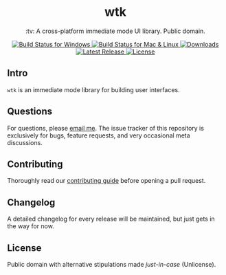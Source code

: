 <h1 align="center">
  wtk
</h1>

<p align="center">
  :tv: A cross-platform immediate mode UI library. Public domain.
</p>

<p align="center">
  <a href="https://ci.appveyor.com/project/mtwilliams/wtk/branch/master">
    <img alt="Build Status for Windows" src="https://img.shields.io/appveyor/ci/mtwilliams/wtk.svg">
  </a>

  <a href="https://travis-ci.org/mtwilliams/wtk">
    <img alt="Build Status for Mac & Linux" src="https://img.shields.io/travis/mtwilliams/wtk/master.svg?label=build">
  </a>

  <a href="https://github.com/mtwilliams/wtk/releases">
    <img alt="Downloads" src="https://img.shields.io/github/downloads/mtwilliams/wtk/total.svg">
  </a>

  <br>

  <a href="https://github.com/mtwilliams/wtk/releases">
    <img alt="Latest Release" src="https://img.shields.io/github/release/mtwilliams/wtk.svg">
  </a>

  <a href="https://github.com/mtwilliams/wtk/blob/master/LICENSE">
    <img alt="License" src="https://img.shields.io/badge/license-CC0-blue.svg">
  </a>
</p>

## Intro

`wtk` is an immediate mode library for building user interfaces.

## Questions

For questions, please [email me](mailto:m.t.williams@live.com). The issue tracker of this repository is exclusively for bugs, feature requests, and very occasional meta discussions.

## Contributing

Thoroughly read our [contributing guide](https://github.com/mtwilliams/wtk/blob/master/CONTRIBUTING) before opening a pull request.

## Changelog

A detailed changelog for every release will be maintained, but just gets in the way for now.

## License

Public domain with alternative stipulations made _just-in-case_ (Unlicense).
